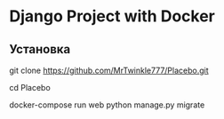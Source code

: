 # Django Project with Docker

## Установка

git clone https://github.com/MrTwinkle777/Placebo.git

cd Placebo

docker-compose run web python manage.py migrate
